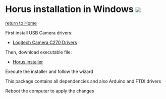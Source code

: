 # Horus installation in Windows ![][windows-logo]

[return to Home](../../README.md)

First install USB Camera drivers:
* [Logitech Camera C270 Drivers](http://support.logitech.com/en_us/product/hd-webcam-c270)

Then, download executable file:
* [Horus installer](http://storage.googleapis.com/bq-horus/releases/Horus_0.1.2.2.exe)

Execute the installer and follow the wizard

This package contains all dependencies and also Arduino and FTDI drivers

Reboot the computer to apply the changes

[windows-logo]: ../images/windows.png